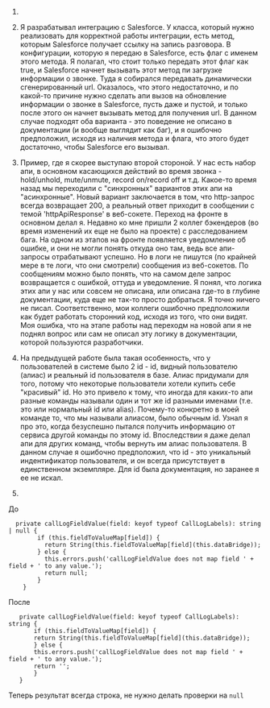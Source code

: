 
1.

1. Я разрабатывал интеграцию с Salesforce. У класса, который нужно реализовать для корректной работы интеграции, есть метод,
    которым Salesforce получает ссылку на запись разговора. В конфигурации, которую я передаю в Salesforce, есть флаг с именем этого
    метода. Я полагал, что стоит только передать этот флаг как true, и Salesforce начнет вызывать этот метод пи загрузке информации о звонке. Туда
    я собирался передавать динамически сгенерированный url. Оказалось, что этого недостаточно, и по какой-то причине нужно сделать апи вызов на обновление
    информации о звонке в Salesforce, пусть даже и пустой, и только после этого он начнет вызывать метод для получения url.
    В данном случае подходят оба варианта - это поведение не описано в документации (и вообще выглядит как баг), и я ошибочно предположил,
    исходя из наличия метода и флага, что этого будет достаточно, чтобы Salesforce его вызывал.


2. Пример, где я скорее выступаю второй стороной. У нас есть набор апи, в основном касающихся действий во время звонка - hold/unhold, mute/unmute,
    record on/record off и т.д. Какое-то время назад мы переходили с "синхронных" вариантов этих апи на "асинхронные". Новый вариант заключается в том,
    что http-запрос всегда возвращает 200, а реальный ответ приходит в сообщении с темой 'httpApiResponse' в веб-сокете. Переход на фронте в основном
    делал я. Недавно ко мне пришли 2 коллег бэкендеров (во время изменений их еще не было на проекте) с расследованием бага. На одном из этапов
    на фронте появляется уведомление об ошибке, и они не могли понять откуда оно там, ведь все апи-запросы отрабатывают успешно. Но в логи не пишутся (по
    крайней мере в те логи, что они смотрели) сообщения из веб-сокетов. По сообщениям можно было понять, что на самом деле запрос возвращается с ошибкой, оттуда
    и уведомление.
    Я понял, что логика этих апи у нас или совсем не описана, или описана где-то в глубине документации, куда еще не так-то просто добраться. Я точно ничего
    не писал. Соответственно, мои коллеги ошибочно предположили как будет работать сторонний код, исходя из того, что они видят. Моя ошибка, что на этапе
    работы над переходм на новой апи я не поднял вопрос или сам не описал эту логику в документации, которой пользуются разработчики.


3. На предыдущей работе была такая особенность, что у пользователей в системе было 2 id - id, видный пользователю (алиас) и реальный id пользователя
    в базе. Алиас придумали для того, потому что некоторые пользователи хотели купить себе "красивый" id. Но это привело к тому, что иногда для каких-то
    апи разные команды называли один и тот же id разными именами (т.е. это или нормальный id или alias). Почему-то конкретно в моей команде то, что мы называли
    алиасом, было обычным id. Узнал я про это, когда безуспешно пытался получить информацию от сервиса другой команды по этому id. Впоследствии я даже делал апи для других
    команд, чтобы вернуть им алиас пользователя.
    В данном случае я ошибочно предположил, что id - это уникальный индентификатор пользователя, и он всегда присутствует в единственном экземпляре. Для id была
    документация, но заранее я ее не искал.


2. 


   До
               
      private callLogFieldValue(field: keyof typeof CallLogLabels): string | null {
            if (this.fieldToValueMap[field]) {
              return String(this.fieldToValueMap[field](this.dataBridge));
            } else {
              this.errors.push('callLogFieldValue does not map field ' + field + ' to any value.');
              return null;
            }
        }

   После

       private callLogFieldValue(field: keyof typeof CallLogLabels): string {
           if (this.fieldToValueMap[field]) {
           return String(this.fieldToValueMap[field](this.dataBridge));
           } else {
           this.errors.push('callLogFieldValue does not map field ' + field + ' to any value.');
           return '';
           }
       }

Теперь результат всегда строка, не нужно делать проверки на `null`


